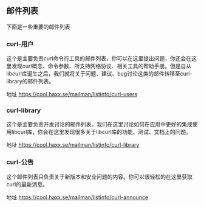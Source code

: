 ## 邮件列表

下面是一些重要的邮件列表

### curl-用户

这个是主要负责curl命令行工具的邮件列表，你可以在这里提出问题，你还会在这里发现curl概念、命令参数、所支持网络协议、相关工具的帮助手册。但是自从libcurl库诞生之后，我们就将关于问题、建议、bug讨论这类的邮件转移至curl-library的邮件列表。

地址 https://cool.haxx.se/mailman/listinfo/curl-users

### curl-library

这个是主要负责开发讨论的邮件列表。我们在这里讨论如何在应用中更好的集成使用libcurl库，你会在这里发现很多关于libcurl库的功能、测试、文档上的问题。

地址 https://cool.haxx.se/mailman/listinfo/curl-library

### curl-公告

这个邮件列表只负责关于新版本和安全问题的内容。你可以很轻松的在这里获取curl的最新消息。

地址 https://cool.haxx.se/mailman/listinfo/curl-announce
